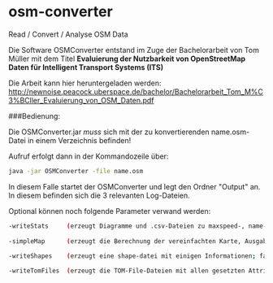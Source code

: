 # osm-converter
Read / Convert / Analyse OSM Data

Die Software OSMConverter entstand im Zuge der Bachelorarbeit von Tom Müller mit dem Titel
**Evaluierung der Nutzbarkeit von OpenStreetMap Daten für Intelligent Transport Systems (ITS)**

Die Arbeit kann hier heruntergeladen werden: http://newnoise.peacock.uberspace.de/bachelor/Bachelorarbeit_Tom_M%C3%BCller_Evaluierung_von_OSM_Daten.pdf

###Bedienung:

Die OSMConverter.jar _muss_ sich mit der zu konvertierenden name.osm-Datei in einem Verzeichnis befinden!

Aufruf erfolgt dann in der Kommandozeile über:
```bash
java -jar OSMConverter -file name.osm
```

In diesem Falle startet der OSMConverter und legt den Ordner "Output" an.
In diesem befinden sich die 3 relevanten Log-Dateien.

Optional können noch folgende Parameter verwand werden:
```bash
-writeStats 	(erzeugt Diagramme und .csv-Dateien zu maxspeed-, name- und lanes-Tag)
				 
-simpleMap		(erzeugt die Berechnung der vereinfachten Karte, Ausgabe erfolgt nur wenn zusätzlich -writeShapes benutzt wird!)
		
-writeShapes	(erzeugt eine shape-datei mit einigen Informationen; falls -simpleMap genutzt wird, erstellt es zusätzlich die simpleMap als shape-file)

-writeTomFiles 	(erzeugt die TOM-File-Dateien mit allen gesetzten Attributen)
```
